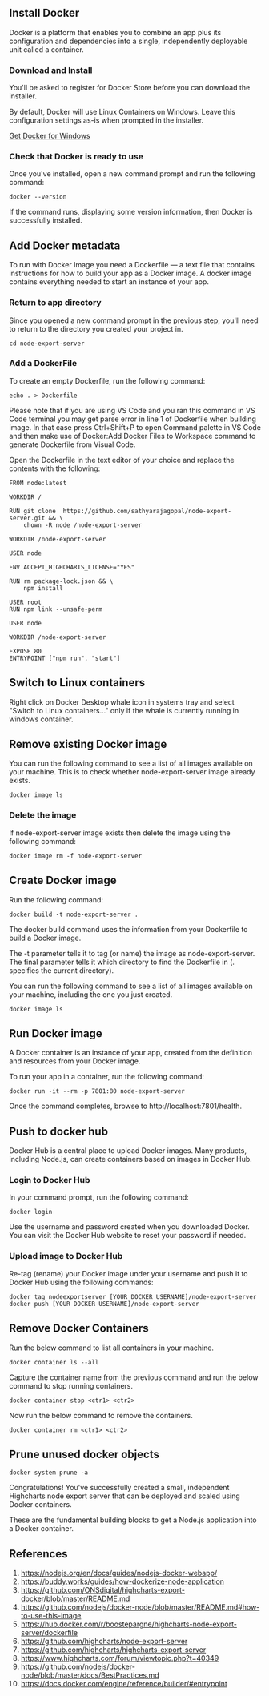 ## Install Docker

Docker is a platform that enables you to combine an app plus its configuration and dependencies into a single, independently deployable unit called a container.

### Download and Install

You'll be asked to register for Docker Store before you can download the installer.

By default, Docker will use Linux Containers on Windows. Leave this configuration settings as-is when prompted in the installer.

[Get Docker for Windows](https://hub.docker.com/editions/community/docker-ce-desktop-windows)

### Check that Docker is ready to use

Once you've installed, open a new command prompt and run the following command:

    docker --version

If the command runs, displaying some version information, then Docker is successfully installed.

## Add Docker metadata

To run with Docker Image you need a Dockerfile — a text file that contains instructions for how to build your app as a Docker image. A docker image contains everything needed to start an instance of your app.

### Return to app directory

Since you opened a new command prompt in the previous step, you'll need to return to the directory you created your project in.

    cd node-export-server

### Add a DockerFile

To create an empty Dockerfile, run the following command:

    echo . > Dockerfile

Please note that if you are using VS Code and you ran this command in VS Code terminal you may get parse error in line 1 of Dockerfile when building image. In that case press Ctrl+Shift+P to open Command palette in VS Code and then make use of Docker:Add Docker Files to Workspace command to generate Dockerfile from Visual Code.

Open the Dockerfile in the text editor of your choice and replace the contents with the following:

    FROM node:latest

    WORKDIR /

    RUN git clone  https://github.com/sathyarajagopal/node-export-server.git && \
        chown -R node /node-export-server

    WORKDIR /node-export-server

    USER node 

    ENV ACCEPT_HIGHCHARTS_LICENSE="YES"

    RUN rm package-lock.json && \
        npm install

    USER root	 
    RUN npm link --unsafe-perm

    USER node

    WORKDIR /node-export-server

    EXPOSE 80
    ENTRYPOINT ["npm run", "start"]

## Switch to Linux containers

Right click on Docker Desktop whale icon in systems tray and select "Switch to Linux containers..." only if the whale is currently running in windows container.

## Remove existing Docker image

You can run the following command to see a list of all images available on your machine. This is to check whether node-export-server image already exists.

    docker image ls

### Delete the image

If node-export-server image exists then delete the image using the following command:

    docker image rm -f node-export-server

## Create Docker image

Run the following command:

    docker build -t node-export-server .

The docker build command uses the information from your Dockerfile to build a Docker image.

The -t parameter tells it to tag (or name) the image as node-export-server.
The final parameter tells it which directory to find the Dockerfile in (. specifies the current directory).

You can run the following command to see a list of all images available on your machine, including the one you just created.

    docker image ls

## Run Docker image

A Docker container is an instance of your app, created from the definition and resources from your Docker image.

To run your app in a container, run the following command:

    docker run -it --rm -p 7801:80 node-export-server

Once the command completes, browse to http://localhost:7801/health.

## Push to docker hub

Docker Hub is a central place to upload Docker images. Many products, including Node.js, can create containers based on images in Docker Hub.

### Login to Docker Hub

In your command prompt, run the following command:

    docker login

Use the username and password created when you downloaded Docker. You can visit the Docker Hub website to reset your password if needed.

### Upload image to Docker Hub

Re-tag (rename) your Docker image under your username and push it to Docker Hub using the following commands:

    docker tag nodeexportserver [YOUR DOCKER USERNAME]/node-export-server
    docker push [YOUR DOCKER USERNAME]/node-export-server

## Remove Docker Containers

Run the below command to list all containers in your machine.

    docker container ls --all

Capture the container name from the previous command and run the below command to stop running containers.

    docker container stop <ctr1> <ctr2>

Now run the below command to remove the containers.

    docker container rm <ctr1> <ctr2>

## Prune unused docker objects

    docker system prune -a

Congratulations! You've successfully created a small, independent Highcharts node export server that can be deployed and scaled using Docker containers.

These are the fundamental building blocks to get a Node.js application into a Docker container.

## References

1. https://nodejs.org/en/docs/guides/nodejs-docker-webapp/
2. https://buddy.works/guides/how-dockerize-node-application
3. https://github.com/ONSdigital/highcharts-export-docker/blob/master/README.md
4. https://github.com/nodejs/docker-node/blob/master/README.md#how-to-use-this-image
5. https://hub.docker.com/r/boostepargne/highcharts-node-export-server/dockerfile
6. https://github.com/highcharts/node-export-server
7. https://github.com/highcharts/highcharts-export-server
8. https://www.highcharts.com/forum/viewtopic.php?t=40349
9. https://github.com/nodejs/docker-node/blob/master/docs/BestPractices.md
10. https://docs.docker.com/engine/reference/builder/#entrypoint